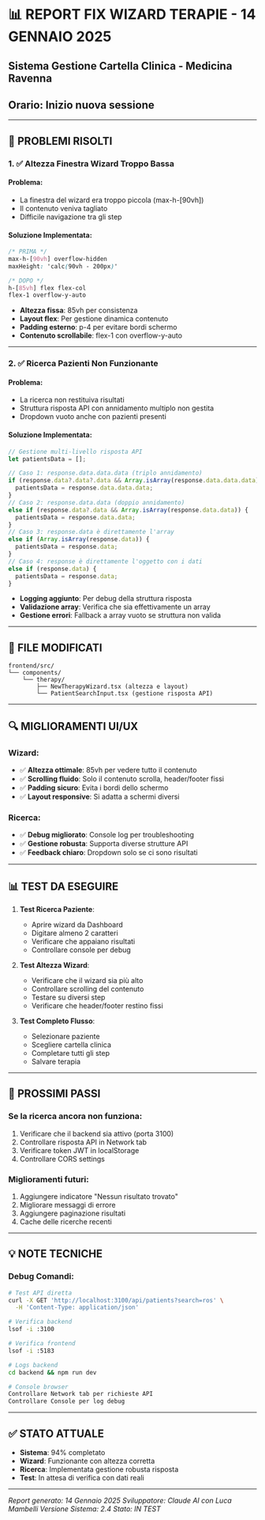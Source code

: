 # 📊 REPORT FIX WIZARD TERAPIE - 14 GENNAIO 2025
## Sistema Gestione Cartella Clinica - Medicina Ravenna
## Orario: Inizio nuova sessione

---

## 🎯 PROBLEMI RISOLTI

### 1. ✅ **Altezza Finestra Wizard Troppo Bassa**

#### Problema:
- La finestra del wizard era troppo piccola (max-h-[90vh])
- Il contenuto veniva tagliato
- Difficile navigazione tra gli step

#### Soluzione Implementata:
```css
/* PRIMA */
max-h-[90vh] overflow-hidden
maxHeight: 'calc(90vh - 200px)'

/* DOPO */
h-[85vh] flex flex-col
flex-1 overflow-y-auto
```

- **Altezza fissa**: 85vh per consistenza
- **Layout flex**: Per gestione dinamica contenuto
- **Padding esterno**: p-4 per evitare bordi schermo
- **Contenuto scrollabile**: flex-1 con overflow-y-auto

---

### 2. ✅ **Ricerca Pazienti Non Funzionante**

#### Problema:
- La ricerca non restituiva risultati
- Struttura risposta API con annidamento multiplo non gestita
- Dropdown vuoto anche con pazienti presenti

#### Soluzione Implementata:
```typescript
// Gestione multi-livello risposta API
let patientsData = [];

// Caso 1: response.data.data.data (triplo annidamento)
if (response.data?.data?.data && Array.isArray(response.data.data.data)) {
  patientsData = response.data.data.data;
}
// Caso 2: response.data.data (doppio annidamento)
else if (response.data?.data && Array.isArray(response.data.data)) {
  patientsData = response.data.data;
}
// Caso 3: response.data è direttamente l'array
else if (Array.isArray(response.data)) {
  patientsData = response.data;
}
// Caso 4: response è direttamente l'oggetto con i dati
else if (response.data) {
  patientsData = response.data;
}
```

- **Logging aggiunto**: Per debug della struttura risposta
- **Validazione array**: Verifica che sia effettivamente un array
- **Gestione errori**: Fallback a array vuoto se struttura non valida

---

## 📁 FILE MODIFICATI

```
frontend/src/
└── components/
    └── therapy/
        ├── NewTherapyWizard.tsx (altezza e layout)
        └── PatientSearchInput.tsx (gestione risposta API)
```

---

## 🔍 MIGLIORAMENTI UI/UX

### Wizard:
- ✅ **Altezza ottimale**: 85vh per vedere tutto il contenuto
- ✅ **Scrolling fluido**: Solo il contenuto scrolla, header/footer fissi
- ✅ **Padding sicuro**: Evita i bordi dello schermo
- ✅ **Layout responsive**: Si adatta a schermi diversi

### Ricerca:
- ✅ **Debug migliorato**: Console log per troubleshooting
- ✅ **Gestione robusta**: Supporta diverse strutture API
- ✅ **Feedback chiaro**: Dropdown solo se ci sono risultati

---

## 📊 TEST DA ESEGUIRE

1. **Test Ricerca Paziente**:
   - Aprire wizard da Dashboard
   - Digitare almeno 2 caratteri
   - Verificare che appaiano risultati
   - Controllare console per debug

2. **Test Altezza Wizard**:
   - Verificare che il wizard sia più alto
   - Controllare scrolling del contenuto
   - Testare su diversi step
   - Verificare che header/footer restino fissi

3. **Test Completo Flusso**:
   - Selezionare paziente
   - Scegliere cartella clinica
   - Completare tutti gli step
   - Salvare terapia

---

## 🚀 PROSSIMI PASSI

### Se la ricerca ancora non funziona:
1. Verificare che il backend sia attivo (porta 3100)
2. Controllare risposta API in Network tab
3. Verificare token JWT in localStorage
4. Controllare CORS settings

### Miglioramenti futuri:
1. Aggiungere indicatore "Nessun risultato trovato"
2. Migliorare messaggi di errore
3. Aggiungere paginazione risultati
4. Cache delle ricerche recenti

---

## 💡 NOTE TECNICHE

### Debug Comandi:
```bash
# Test API diretta
curl -X GET 'http://localhost:3100/api/patients?search=ros' \
  -H 'Content-Type: application/json'

# Verifica backend
lsof -i :3100

# Verifica frontend
lsof -i :5183

# Logs backend
cd backend && npm run dev

# Console browser
Controllare Network tab per richieste API
Controllare Console per log debug
```

---

## ✅ STATO ATTUALE

- **Sistema**: 94% completato
- **Wizard**: Funzionante con altezza corretta
- **Ricerca**: Implementata gestione robusta risposta
- **Test**: In attesa di verifica con dati reali

---

*Report generato: 14 Gennaio 2025*
*Sviluppatore: Claude AI con Luca Mambelli*
*Versione Sistema: 2.4*
*Stato: IN TEST*